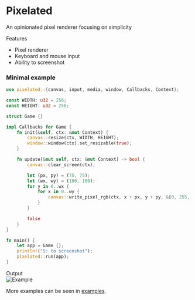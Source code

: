 # Pixelated

An opinionated pixel renderer focusing on simplicity

Features

- Pixel renderer
- Keyboard and mouse input
- Ability to screenshot

### Minimal example

```rust
use pixelated::{canvas, input, media, window, Callbacks, Context};

const WIDTH: u32 = 256;
const HEIGHT: u32 = 256;

struct Game {}

impl Callbacks for Game {
    fn init(&self, ctx: &mut Context) {
        canvas::resize(ctx, WIDTH, HEIGHT);
        window::window(ctx).set_resizable(true);
    }

    fn update(&mut self, ctx: &mut Context) -> bool {
        canvas::clear_screen(ctx);

        let (px, py) = (75, 75);
        let (wx, wy) = (100, 100);
        for y in 0..wx {
            for x in 0..wy {
                canvas::write_pixel_rgb(ctx, x + px, y + py, &[0, 255, 255]);
            }
        }

        false
    }
}

fn main() {
    let app = Game {};
    println!("S: to screenshot");
    pixelated::run(app);
}
```

Output  
![Example](./examples/outputs/minimal.png)

More examples can be seen in [examples](https://github.com/stofffe/pixelated/tree/main/examples).
